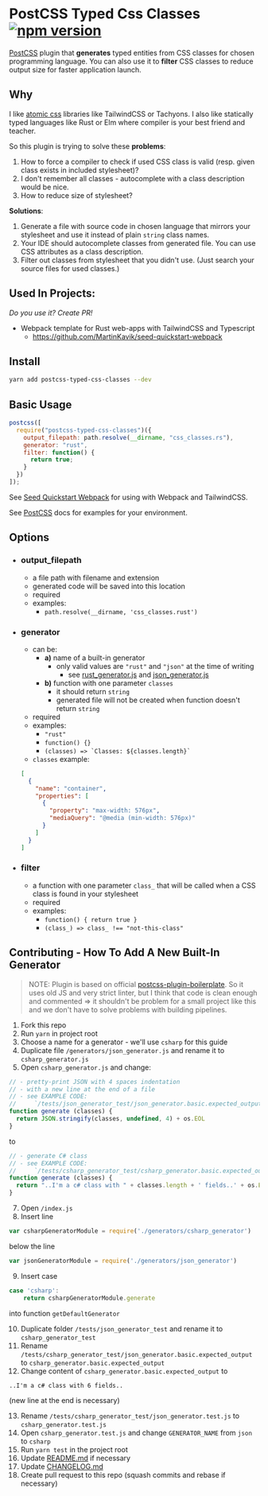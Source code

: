 # PostCSS Typed Css Classes [![npm version](https://badge.fury.io/js/postcss-typed-css-classes.svg)](https://badge.fury.io/js/postcss-typed-css-classes)

[PostCSS] plugin that **generates** typed entities from CSS classes for chosen programming language.
You can also use it to **filter** CSS classes to reduce output size for faster application launch.

[postcss]: https://github.com/postcss/postcss
[ci-img]: https://travis-ci.org/MartinKavik/postcss-typed-css-classes.svg
[ci]: https://travis-ci.org/MartinKavik/postcss-typed-css-classes

## Why

I like [atomic css](https://css-tricks.com/lets-define-exactly-atomic-css/) libraries like TailwindCSS or Tachyons. I also like statically typed languages like Rust or Elm where compiler is your best friend and teacher.

So this plugin is trying to solve these **problems**:

1. How to force a compiler to check if used CSS class is valid (resp. given class exists in included stylesheet)?
1. I don't remember all classes - autocomplete with a class description would be nice.
1. How to reduce size of stylesheet?

**Solutions**:

1. Generate a file with source code in chosen language that mirrors your stylesheet and use it instead of plain `string` class names.
1. Your IDE should autocomplete classes from generated file. You can use CSS attributes as a class description.
1. Filter out classes from stylesheet that you didn't use. (Just search your source files for used classes.)

## Used In Projects:

_Do you use it? Create PR!_

- Webpack template for Rust web-apps with TailwindCSS and Typescript
  - https://github.com/MartinKavik/seed-quickstart-webpack

## Install

```sh
yarn add postcss-typed-css-classes --dev
```

## Basic Usage

```js
postcss([
  require("postcss-typed-css-classes")({
    output_filepath: path.resolve(__dirname, "css_classes.rs"),
    generator: "rust",
    filter: function() {
      return true;
    }
  })
]);
```

See [Seed Quickstart Webpack](https://github.com/MartinKavik/seed-quickstart-webpack) for using with Webpack and TailwindCSS.

See [PostCSS] docs for examples for your environment.

## Options

- ### output_filepath

  - a file path with filename and extension
  - generated code will be saved into this location
  - required
  - examples:
    - `path.resolve(__dirname, 'css_classes.rust')`

- ### generator

  - can be:
    - **a)** name of a built-in generator
      - only valid values are `"rust"` and `"json"` at the time of writing
        - see [rust_generator.js](/generators/rust_generator.js) and [json_generator.js](/generators/json_generator.js)
    - **b)** function with one parameter `classes`
      - it should return `string`
      - generated file will not be created when function doesn't return `string`
  - required
  - examples:
    - `"rust"`
    - `function() {}`
    - `` (classes) => `Classes: ${classes.length}` ``
  - `classes` example:

  ```json
  [
    {
      "name": "container",
      "properties": [
        {
          "property": "max-width: 576px",
          "mediaQuery": "@media (min-width: 576px)"
        }
      ]
    }
  ]
  ```

- ### filter
  - a function with one parameter `class_` that will be called when a CSS class is found in your stylesheet
  - required
  - examples:
    - `function() { return true }`
    - `(class_) => class_ !== "not-this-class"`

## Contributing - How To Add A New Built-In Generator

> NOTE:
> Plugin is based on official [postcss-plugin-boilerplate](https://github.com/postcss/postcss-plugin-boilerplate).
> So it uses old JS and very strict linter, but I think that code is clean enough and commented => it shouldn't be problem for a small project like this and we don't have to solve problems with building pipelines.

1. Fork this repo
1. Run `yarn` in project root
1. Choose a name for a generator - we'll use `csharp` for this guide
1. Duplicate file `/generators/json_generator.js` and rename it to `csharp_generator.js`
1. Open `csharp_generator.js` and change:

<!-- prettier-ignore -->
```js
// - pretty-print JSON with 4 spaces indentation
// - with a new line at the end of a file
// - see EXAMPLE CODE:
//     `/tests/json_generator_test/json_generator.basic.expected_output`
function generate (classes) {
  return JSON.stringify(classes, undefined, 4) + os.EOL
}
```

to

<!-- prettier-ignore -->
```js
// - generate C# class
// - see EXAMPLE CODE:
//     `/tests/csharp_generator_test/csharp_generator.basic.expected_output`
function generate (classes) {
  return "..I'm a c# class with " + classes.length + ' fields..' + os.EOL
}
```

7. Open `/index.js`
1. Insert line

<!-- prettier-ignore -->
```js
var csharpGeneratorModule = require('./generators/csharp_generator')
```

below the line

<!-- prettier-ignore -->
```js
var jsonGeneratorModule = require('./generators/json_generator')
```

9. Insert case

<!-- prettier-ignore -->
```js
case 'csharp':
    return csharpGeneratorModule.generate
```

into function `getDefaultGenerator`

10. Duplicate folder `/tests/json_generator_test` and rename it to `csharp_generator_test`
1. Rename `/tests/csharp_generator_test/json_generator.basic.expected_output` to `csharp_generator.basic.expected_output`
1. Change content of `csharp_generator.basic.expected_output` to
   <!-- prettier-ignore -->

```
..I'm a c# class with 6 fields..

```

(new line at the end is necessary)

13. Rename `/tests/csharp_generator_test/json_generator.test.js` to `csharp_generator.test.js`
1. Open `csharp_generator.test.js` and change `GENERATOR_NAME` from `json` to `csharp`
1. Run `yarn test` in the project root
1. Update [README.md](/README.md) if necessary
1. Update [CHANGELOG.md](CHANGELOG.md)
1. Create pull request to this repo (squash commits and rebase if necessary)

